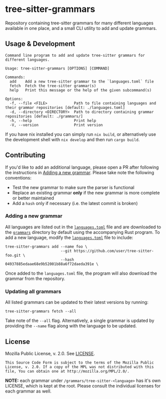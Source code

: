 # tree-sitter-grammars

Repository containing tree-sitter grammars for many different languages available in one place, and a small CLI utility to add and update grammars.

## Usage & Development

```console
Command line program to add and update tree-sitter grammars for different languages.

Usage: tree-sitter-grammars [OPTIONS] [COMMAND]

Commands:
  add    Add a new tree-sitter grammar to the `languages.toml` file
  fetch  Fetch the tree-sitter grammar(s)
  help   Print this message or the help of the given subcommand(s)

Options:
  -f, --file <FILE>            Path to file containing languages and their grammar repositories [default: ./languages.toml]
  -d, --directory <DIRECTORY>  Path to directory containing grammar repositories [default: ./grammars/]
  -h, --help                   Print help
  -V, --version                Print version
```

If you have nix installed you can simply run `nix build`, or alternatively use the development shell with `nix develop` and then run `cargo build`.

## Contributing

If you'd like to add an additional language, please open a PR after following the instructions in [Adding a new grammar](#adding-a-new-grammar). Please take note the following conventions:

- Test the new grammar to make sure the parser is functional
- Replace an existing grammar **only** if the new grammar is more complete or better maintained
- Add a `hash` only if necessary (i.e. the latest commit is broken)

### Adding a new grammar

All languages are listed out in the [`languages.toml`](./languages.toml) file and are downloaded to the [`grammars`](./grammars) directory by default using the accompanying Rust program. To add a new language, modify the [`languages.toml`](./languages.toml) file to include:

```console
tree-sitter-grammars add --name foo \
                         --git https://github.com/user/tree-sitter-foo.git \
                         --hash 04937885edaae68e9b52001b88a6f72daeda391e \
```

Once added to the `languages.toml` file, the program will also download the grammar from the repository.

### Updating all grammars

All listed grammars can be updated to their latest versions by running:

```console
tree-sitter-grammars fetch --all
```

Take note of the `--all` flag. Alternatively, a single grammar is updated by providing the `--name` flag along with the language to be updated.

## License

Mozilla Public License, v. 2.0. See [LICENSE](./LICENSE).

```
This Source Code Form is subject to the terms of the Mozilla Public
License, v. 2.0. If a copy of the MPL was not distributed with this
file, You can obtain one at http://mozilla.org/MPL/2.0/.
```

**NOTE:** each grammar under `/grammars/tree-sitter-<language>` has it's own LICENSE, which is kept at the root. Please consult the individual licenses for each grammar as well.
